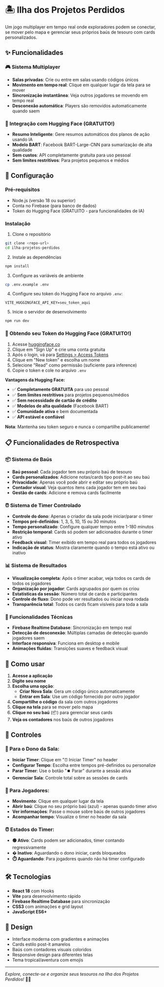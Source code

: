 # 🏝️ Ilha dos Projetos Perdidos

Um jogo multiplayer em tempo real onde exploradores podem se conectar, se mover pelo mapa e gerenciar seus próprios baús de tesouro com cards personalizados.

## ✨ Funcionalidades

### 🎮 Sistema Multiplayer
- **Salas privadas**: Crie ou entre em salas usando códigos únicos
- **Movimento em tempo real**: Clique em qualquer lugar da tela para se mover
- **Sincronização instantânea**: Veja outros jogadores se movendo em tempo real
- **Desconexão automática**: Players são removidos automaticamente quando saem

### 🤖 Integração com Hugging Face (GRATUITO!)
- **Resumo Inteligente**: Gere resumos automáticos dos planos de ação usando IA
- **Modelo BART**: Facebook BART-Large-CNN para sumarização de alta qualidade
- **Sem custos**: API completamente gratuita para uso pessoal
- **Sem limites restritivos**: Para projetos pequenos e médios

## 🚀 Configuração

### Pré-requisitos
- Node.js (versão 18 ou superior)
- Conta no Firebase (para banco de dados)
- Token do Hugging Face (GRATUITO - para funcionalidades de IA)

### Instalação
1. Clone o repositório
```bash
git clone <repo-url>
cd ilha-projetos-perdidos
```

2. Instale as dependências
```bash
npm install
```

3. Configure as variáveis de ambiente
```bash
cp .env.example .env
```

4. Configure seu token do Hugging Face no arquivo `.env`:
```env
VITE_HUGGINGFACE_API_KEY=seu_token_aqui
```

5. Inicie o servidor de desenvolvimento
```bash
npm run dev
```

### 🔑 Obtendo seu Token do Hugging Face (GRATUITO!)
1. Acesse [huggingface.co](https://huggingface.co)
2. Clique em "Sign Up" e crie uma conta gratuita
3. Após o login, vá para [Settings > Access Tokens](https://huggingface.co/settings/tokens)
4. Clique em "New token" e escolha um nome
5. Selecione "Read" como permissão (suficiente para inference)
6. Copie o token e cole no arquivo `.env`

**Vantagens da Hugging Face:**
- ✅ **Completamente GRATUITA** para uso pessoal
- ✅ **Sem limites restritivos** para projetos pequenos/médios
- ✅ **Sem necessidade de cartão de crédito**
- ✅ **Modelos de alta qualidade** (Facebook BART)
- ✅ **Comunidade ativa** e bem documentada
- ✅ **API estável e confiável**

**Nota**: Mantenha seu token seguro e nunca o compartilhe publicamente!

## 📋 Funcionalidades de Retrospectiva

### 📦 Sistema de Baús
- **Baú pessoal**: Cada jogador tem seu próprio baú de tesouro
- **Cards personalizados**: Adicione notas/cards tipo post-it ao seu baú
- **Privacidade**: Apenas você pode abrir e editar seu próprio baú
- **Contador visual**: Veja quantos itens cada jogador tem em seu baú
- **Gestão de cards**: Adicione e remova cards facilmente

### ⏰ Sistema de Timer Controlado
- **Controle do dono**: Apenas o criador da sala pode iniciar/parar o timer
- **Tempos pré-definidos**: 1, 3, 5, 10, 15 ou 30 minutos
- **Tempo personalizado**: Configure qualquer tempo entre 1-180 minutos
- **Restrição temporal**: Cards só podem ser adicionados durante o timer ativo
- **Feedback visual**: Timer exibido em tempo real para todos os jogadores
- **Indicação de status**: Mostra claramente quando o tempo está ativo ou inativo

### 📊 Sistema de Resultados
- **Visualização completa**: Após o timer acabar, veja todos os cards de todos os jogadores
- **Organização por jogador**: Cards agrupados por quem os criou
- **Estatísticas da sessão**: Número total de cards e participantes
- **Controle de fluxo**: Dono pode ver resultados ou iniciar nova rodada
- **Transparência total**: Todos os cards ficam visíveis para toda a sala

### 🔧 Funcionalidades Técnicas
- **Firebase Realtime Database**: Sincronização em tempo real
- **Detecção de desconexão**: Múltiplas camadas de detecção quando jogadores saem
- **Interface responsiva**: Funciona em desktop e mobile
- **Animações fluidas**: Transições suaves e feedback visual

## 🚀 Como usar

1. **Acesse a aplicação**
2. **Digite seu nome**
3. **Escolha uma opção**:
   - **Criar Nova Sala**: Gera um código único automaticamente
   - **Entrar em Sala**: Use um código fornecido por outro jogador
4. **Compartilhe o código** da sala com outros jogadores
5. **Clique na tela** para se mover pelo mapa
6. **Clique no seu baú** (📦) para gerenciar seus cards
7. **Veja os contadores** nos baús de outros jogadores

## 🎯 Controles

### 👑 Para o Dono da Sala:
- **Iniciar Timer**: Clique em "⏰ Iniciar Timer" no header
- **Configurar Tempo**: Escolha entre tempos pré-definidos ou personalize
- **Parar Timer**: Use o botão "⏹️ Parar" durante a sessão ativa
- **Gerenciar Sala**: Controle total sobre as sessões de cards

### 👤 Para Jogadores:
- **Movimento**: Clique em qualquer lugar da tela
- **Abrir baú**: Clique no seu próprio baú (azul) - apenas quando timer ativo
- **Ver informações**: Passe o mouse sobre baús de outros jogadores
- **Acompanhar tempo**: Visualize o timer no header da sala

### ⏰ Estados do Timer:
- **🟢 Ativo**: Cards podem ser adicionados, timer contando regressivamente
- **� Inativo**: Aguardando o dono iniciar, cards bloqueados
- **⏱️ Aguardando**: Para jogadores quando não há timer configurado

## 🛠️ Tecnologias

- **React 18** com Hooks
- **Vite** para desenvolvimento rápido
- **Firebase Realtime Database** para sincronização
- **CSS3** com animações e grid layout
- **JavaScript ES6+**

## 🎨 Design

- Interface moderna com gradientes e animações
- Cards estilo post-it amarelos
- Baús com contadores visuais coloridos
- Responsive design para diferentes telas
- Tema tropical/aventura com emojis

---

*Explore, conecte-se e organize seus tesouros na Ilha dos Projetos Perdidos!* 🏴‍☠️

